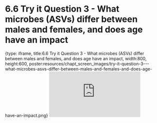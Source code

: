 # 6.6 Try it Question 3 - What microbes (ASVs) differ between males and females, and does age have an impact
 
{type: iframe, title:6.6 Try it Question 3 - What microbes (ASVs) differ between males and females, and does age have an impact, width:800, height:600, poster:resources/chapt_screen_images/try-it-question-3---what-microbes-asvs-differ-between-males-and-females-and-does-age-have-an-impact.png}
![](https://sayumiyork.github.io/miniCURE-16S_Test/try-it-question-3---what-microbes-asvs-differ-between-males-and-females-and-does-age-have-an-impact.html)
 

 
